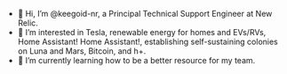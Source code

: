 - 👋 Hi, I’m @keegoid-nr, a Principal Technical Support Engineer at New Relic.
- 👀 I’m interested in Tesla, renewable energy for homes and EVs/RVs, Home Assistant! Home Assistant!, establishing self-sustaining colonies on Luna and Mars, Bitcoin, and h+.
- 🌱 I’m currently learning how to be a better resource for my team.

<!---
keegoid-nr/keegoid-nr is a ✨ special ✨ repository because its `README.md` (this file) appears on your GitHub profile.
You can click the Preview link to take a look at your changes.
--->
